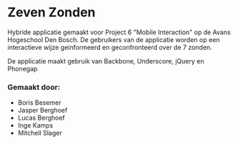 Zeven Zonden
============

Hybride applicatie gemaakt voor Project 6 "Mobile Interaction" op de Avans Hogeschool Den Bosch.
De gebruikers van de applicatie worden op een interactieve wijze geinformeerd en geconfronteerd over de 7 zonden.

De applicatie maakt gebruik van Backbone, Underscore, jQuery en Phonegap

### Gemaakt door:
* Boris Besemer
* Jasper Berghoef
* Lucas Berghoef
* Inge Kamps
* Mitchell Slager

